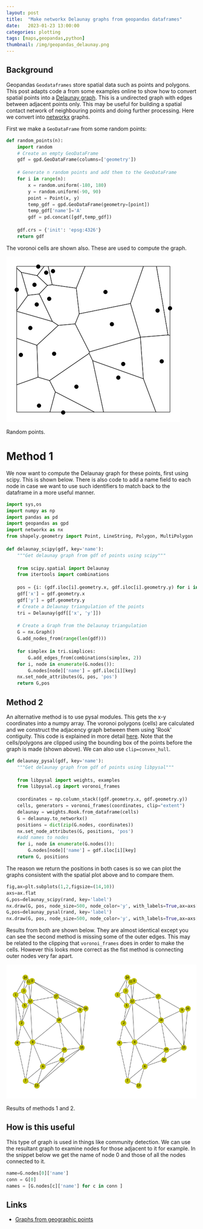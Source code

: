 ```yaml
---
layout: post
title:  "Make networkx Delaunay graphs from geopandas dataframes"
date:   2023-01-23 13:00:00
categories: plotting
tags: [maps,geopandas,python]
thumbnail: /img/geopandas_delaunay.png
---
```


## Background

Geopandas `Geodataframes` store spatial data such as points and polygons. This post adapts code a from some examples online to show how to convert spatial points into a [Delaunay graph](https://cartography-playground.gitlab.io/playgrounds/triangulation-delaunay-voronoi-diagram/). This is a undirected graph with edges between adjacent points only. This may be useful for building a spatial contact network of neighbouring points and doing further processing. Here we convert into [networkx](https://networkx.org) graphs.

First we make a `GeoDataFrame` from some random points:

```python
def random_points(n):
    import random
    # Create an empty GeoDataFrame
    gdf = gpd.GeoDataFrame(columns=['geometry'])

    # Generate n random points and add them to the GeoDataFrame
    for i in range(n):
        x = random.uniform(-180, 180)
        y = random.uniform(-90, 90)
        point = Point(x, y)
        temp_gdf = gpd.GeoDataFrame(geometry=[point])
        temp_gdf['name']='A'    
        gdf = pd.concat([gdf,temp_gdf])

    gdf.crs = {'init': 'epsg:4326'}
    return gdf
```

The voronoi cells are shown also. These are used to compute the graph.

<div style="width: auto;">
 <img class="small-scaled" src="/img/geopandas_random.png">
   <p class="caption">Random points.</p>
</div>

# Method 1

We now want to compute the Delaunay graph for these points, first using scipy. This is shown below. There is also code to add a name field to each node in case we want to use such identifiers to match back to the dataframe in a more useful manner.

```python
import sys,os
import numpy as np
import pandas as pd
import geopandas as gpd
import networkx as nx
from shapely.geometry import Point, LineString, Polygon, MultiPolygon

def delaunay_scipy(gdf, key='name'):
    """Get delaunay graph from gdf of points using scipy"""

    from scipy.spatial import Delaunay
    from itertools import combinations

    pos = {i: (gdf.iloc[i].geometry.x, gdf.iloc[i].geometry.y) for i in range(len(gdf))}
    gdf['x'] = gdf.geometry.x
    gdf['y'] = gdf.geometry.y
    # Create a Delaunay triangulation of the points
    tri = Delaunay(gdf[['x', 'y']])

    # Create a Graph from the Delaunay triangulation
    G = nx.Graph()
    G.add_nodes_from(range(len(gdf)))

    for simplex in tri.simplices:
        G.add_edges_from(combinations(simplex, 2))
    for i, node in enumerate(G.nodes()):
        G.nodes[node]['name'] = gdf.iloc[i][key]    
    nx.set_node_attributes(G, pos, 'pos')
    return G,pos
```

## Method 2

An alternative method is to use pysal modules. This gets the x-y coordinates into a numpy array. The voronoi polygons (cells) are calculated and we construct the adjacency graph between them using 'Rook' contiguity. This code is explained in more detail [here](https://networkx.org/documentation/stable/auto_examples/geospatial/plot_delaunay.html). Note that the cells/polygons are clipped using the bounding box of the points before the graph is made (shown above). We can also use `clip=convex_hull`.

```python
def delaunay_pysal(gdf, key='name'):
    """Get delaunay graph from gdf of points using libpysal"""

    from libpysal import weights, examples
    from libpysal.cg import voronoi_frames

    coordinates = np.column_stack((gdf.geometry.x, gdf.geometry.y))
    cells, generators = voronoi_frames(coordinates, clip="extent")
    delaunay = weights.Rook.from_dataframe(cells)
    G = delaunay.to_networkx()
    positions = dict(zip(G.nodes, coordinates))  
    nx.set_node_attributes(G, positions, 'pos')
    #add names to nodes
    for i, node in enumerate(G.nodes()):
        G.nodes[node]['name'] = gdf.iloc[i][key]
    return G, positions
```

The reason we return the positions in both cases is so we can plot the graphs consistent with the spatial plot above and to compare them.

```python
fig,ax=plt.subplots(1,2,figsize=(14,10))
axs=ax.flat
G,pos=delaunay_scipy(rand, key='label')
nx.draw(G, pos, node_size=500, node_color='y', with_labels=True,ax=axs[0])
G,pos=delaunay_pysal(rand, key='label')
nx.draw(G, pos, node_size=500, node_color='y', with_labels=True,ax=axs[1])
```

Results from both are shown below. They are almost identical except you can see the second method is missing some of the outer edges. This may be related to the clipping that `voronoi_frames` does in order to make the cells. However this looks more correct as the fist method is connecting outer nodes very far apart.

<div style="width: auto;">
 <img class="small-scaled" src="/img/geopandas_delaunay.png">
   <p class="caption">Results of methods 1 and 2.</p>
</div>

## How is this useful

This type of graph is used in things like community detection. We can use the resultant graph to examine nodes for those adjacent to it for example. In the snippet below we get the name of node 0 and those of all the nodes connected to it.

```python
name=G.nodes[0]['name']  
conn = G[0]
names = [G.nodes[c]['name'] for c in conn ]
```

## Links

* [Graphs from geographic points](https://networkx.org/documentation/stable/auto_examples/geospatial/plot_points.html)
